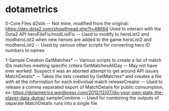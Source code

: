 # dotametrics

0-Core Files
  d2slib -- Not mine, modified from the original: https://dev.dota2.com/showthread.php?t=48664
            Used to interact with the Dota2 API
  heroFileFix/modListFix -- Used to modify to heroList2 and modheroList2 when new heroes are added to the game
  heroList2 and modheroList2 -- Used by various other scripts for converting hero ID numbers to names
  
1-Sample Creation
  GetMatches* -- Various scripts to create a list of match IDs matches meeting specific critera
  GetMatchesAllDay -- May not have ever worked.  Suspect it was an aborted attempt to get around API issues
  MatchDetails* -- Takes the lists created by GetMatches* and creates a file with all the information for each individual match
  releaseCreator -- Used to release a comma separated export of MatchDetails for public consumption, 
                    ex: https://dotametrics.wordpress.com/2012/12/07/do-your-own-stats-the-player-data-dump/
  sampleCombine -- Used for combining the outputs of separate MatchDetails runs into a single file

